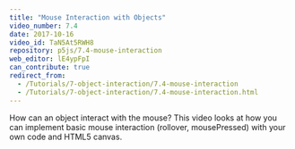 ```yaml
---
title: "Mouse Interaction with Objects"
video_number: 7.4
date: 2017-10-16
video_id: TaN5At5RWH8
repository: p5js/7.4-mouse-interaction
web_editor: lE4ypFpI
can_contribute: true
redirect_from:
  - /Tutorials/7-object-interaction/7.4-mouse-interaction
  - /Tutorials/7-object-interaction/7.4-mouse-interaction.html
---
```


How can an object interact with the mouse? This video looks at how you can implement basic mouse interaction (rollover, mousePressed) with your own code and HTML5 canvas.
